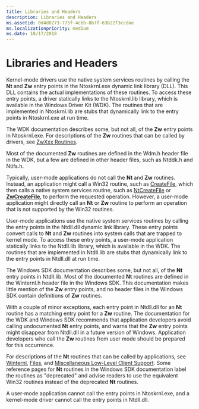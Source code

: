 ```yaml
---
title: Libraries and Headers
description: Libraries and Headers
ms.assetid: 0d4d0273-775f-4cbb-8b7f-63b22f3ccdae
ms.localizationpriority: medium
ms.date: 10/17/2018
---
```


# Libraries and Headers


Kernel-mode drivers use the native system services routines by calling the **Nt** and **Zw** entry points in the Ntoskrnl.exe dynamic link library (DLL). This DLL contains the actual implementations of these routines. To access these entry points, a driver statically links to the Ntoskrnl.lib library, which is available in the Windows Driver Kit (WDK). The routines that are implemented in Ntoskrnl.lib are stubs that dynamically link to the entry points in Ntoskrnl.exe at run time.

The WDK documentation describes some, but not all, of the **Zw** entry points in Ntoskrnl.exe. For descriptions of the **Zw** routines that can be called by drivers, see [ZwXxx Routines](https://msdn.microsoft.com/library/windows/hardware/ff567122).

Most of the documented **Zw** routines are defined in the Wdm.h header file in the WDK, but a few are defined in other header files, such as Ntddk.h and Ntifs.h.

Typically, user-mode applications do not call the **Nt** and **Zw** routines. Instead, an application might call a Win32 routine, such as [CreateFile](https://go.microsoft.com/fwlink/p/?linkid=152795), which then calls a native system services routine, such as [NtCreateFile](https://go.microsoft.com/fwlink/p/?linkid=157250) or [**ZwCreateFile**](https://msdn.microsoft.com/library/windows/hardware/ff566424), to perform the requested operation. However, a user-mode application might directly call an **Nt** or **Zw** routine to perform an operation that is not supported by the Win32 routines.

User-mode applications use the native system services routines by calling the entry points in the Ntdll.dll dynamic link library. These entry points convert calls to **Nt** and **Zw** routines into system calls that are trapped to kernel mode. To access these entry points, a user-mode application statically links to the Ntdll.lib library, which is available in the WDK. The routines that are implemented in Ntdll.lib are stubs that dynamically link to the entry points in Ntdll.dll at run time.

The Windows SDK documentation describes some, but not all, of the **Nt** entry points in Ntdll.lib. Most of the documented **Nt** routines are defined in the Winternl.h header file in the Windows SDK. This documentation makes little mention of the **Zw** entry points, and no header files in the Windows SDK contain definitions of **Zw** routines.

With a couple of minor exceptions, each entry point in Ntdll.dll for an **Nt** routine has a matching entry point for a **Zw** routine. The documentation for the WDK and Windows SDK recommends that application developers avoid calling undocumented **Nt** entry points, and warns that the **Zw** entry points might disappear from Ntdll.dll in a future version of Windows. Application developers who call the **Zw** routines from user mode should be prepared for this occurrence.

For descriptions of the **Nt** routines that can be called by applications, see [Winternl](https://go.microsoft.com/fwlink/p/?linkid=157253), [Files](https://go.microsoft.com/fwlink/p/?linkid=157254), and [Miscellaneous Low-Level Client Support](https://go.microsoft.com/fwlink/p/?linkid=157255). Some reference pages for **Nt** routines in the Windows SDK documentation label the routines as "deprecated" and advise readers to use the equivalent Win32 routines instead of the deprecated **Nt** routines.

A user-mode application cannot call the entry points in Ntoskrnl.exe, and a kernel-mode driver cannot call the entry points in Ntdll.dll.

 

 




